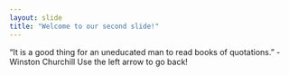 ```yaml
---
layout: slide
title: "Welcome to our second slide!"
---
```

“It is a good thing for an uneducated man to read books of quotations.” - Winston Churchill
Use the left arrow to go back!
